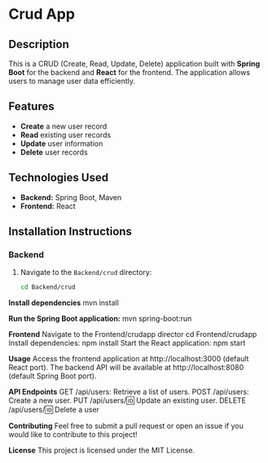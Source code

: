 # Crud App

## Description
This is a CRUD (Create, Read, Update, Delete) application built with **Spring Boot** for the backend and **React** for the frontend. The application allows users to manage user data efficiently.

## Features
- **Create** a new user record
- **Read** existing user records
- **Update** user information
- **Delete** user records

## Technologies Used
- **Backend:** Spring Boot, Maven
- **Frontend:** React

## Installation Instructions

### Backend
1. Navigate to the `Backend/crud` directory:
   ```bash
   cd Backend/crud
   
**Install dependencies**
mvn install

**Run the Spring Boot application:**
mvn spring-boot:run

**Frontend**
Navigate to the Frontend/crudapp director
cd Frontend/crudapp
Install dependencies:
npm install
Start the React application:
npm start

**Usage**
Access the frontend application at http://localhost:3000 (default React port).
The backend API will be available at http://localhost:8080 (default Spring Boot port).

**API Endpoints**
GET /api/users: Retrieve a list of users.
POST /api/users: Create a new user.
PUT /api/users/:id: Update an existing user.
DELETE /api/users/:id: Delete a user

**Contributing**
Feel free to submit a pull request or open an issue if you would like to contribute to this project!

**License**
This project is licensed under the MIT License.
